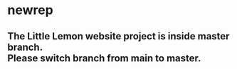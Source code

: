 # newrep
<h2>
The Little Lemon website project is inside master branch. <br/>
Please switch branch from main to master. 
</h2>

